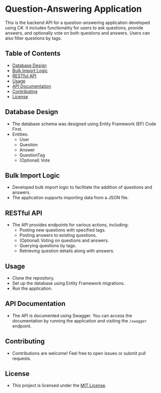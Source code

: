 # Question-Answering Application

This is the backend API for a question-answering application developed using C#. It includes functionality for users to ask questions, provide answers, and optionally vote on both questions and answers. Users can also filter questions by tags.

## Table of Contents
- [Database Design](#database-design)
- [Bulk Import Logic](#bulk-import-logic)
- [RESTful API](#restful-api)
- [Usage](#usage)
- [API Documentation](#api-documentation)
- [Contributing](#contributing)
- [License](#license)

## Database Design
- The database schema was designed using Entity Framework (EF) Code First.
- Entities:
  - User
  - Question
  - Answer
  - QuestionTag
  - (Optional) Vote

## Bulk Import Logic
- Developed bulk import logic to facilitate the addition of questions and answers.
- The application supports importing data from a JSON file.

## RESTful API
- The API provides endpoints for various actions, including:
  - Posting new questions with specified tags.
  - Posting answers to existing questions.
  - (Optional) Voting on questions and answers.
  - Querying questions by tags.
  - Retrieving question details along with answers.

## Usage
- Clone the repository.
- Set up the database using Entity Framework migrations.
- Run the application.

## API Documentation
- The API is documented using Swagger. You can access the documentation by running the application and visiting the `/swagger` endpoint.

## Contributing
- Contributions are welcome! Feel free to open issues or submit pull requests.

## License
- This project is licensed under the [MIT License](LICENSE).
